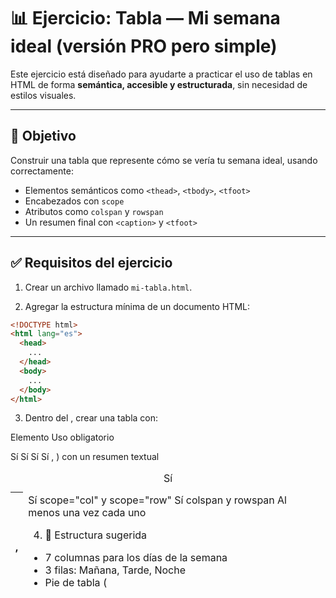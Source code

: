 # 📊 Ejercicio: Tabla — Mi semana ideal (versión PRO pero simple)

Este ejercicio está diseñado para ayudarte a practicar el uso de tablas en HTML de forma **semántica, accesible y estructurada**, sin necesidad de estilos visuales.

---

## 🎯 Objetivo

Construir una tabla que represente cómo se vería tu semana ideal, usando correctamente:

- Elementos semánticos como `<thead>`, `<tbody>`, `<tfoot>`
- Encabezados con `scope`
- Atributos como `colspan` y `rowspan`
- Un resumen final con `<caption>` y `<tfoot>`

---

## ✅ Requisitos del ejercicio

1. Crear un archivo llamado `mi-tabla.html`.

2. Agregar la estructura mínima de un documento HTML:

```html
<!DOCTYPE html>
<html lang="es">
  <head>
    ...
  </head>
  <body>
    ...
  </body>
</html>
```

3. Dentro del <body>, crear una tabla con:

Elemento Uso obligatorio

<table>	Sí
<caption>	Sí
<thead>	Sí
<tbody>	Sí
<tfoot>	Sí
<tr>, <th>, <td>	Sí
scope="col" y scope="row"	Sí
colspan y rowspan	Al menos una vez cada uno

4. 🧪 Estructura sugerida

- 7 columnas para los días de la semana
- 3 filas: Mañana, Tarde, Noche
- Pie de tabla (<tfoot>) con un resumen textual
